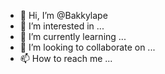 - 👋 Hi, I’m @Bakkylape
- 👀 I’m interested in ...
- 🌱 I’m currently learning ...
- 💞️ I’m looking to collaborate on ...
- 📫 How to reach me ...

<!---
Bakkylape/Bakkylape is a ✨ special ✨ repository because its `README.md` (this file) appears on your GitHub profile.
You can click the Preview link to take a look at your changes.
--->
